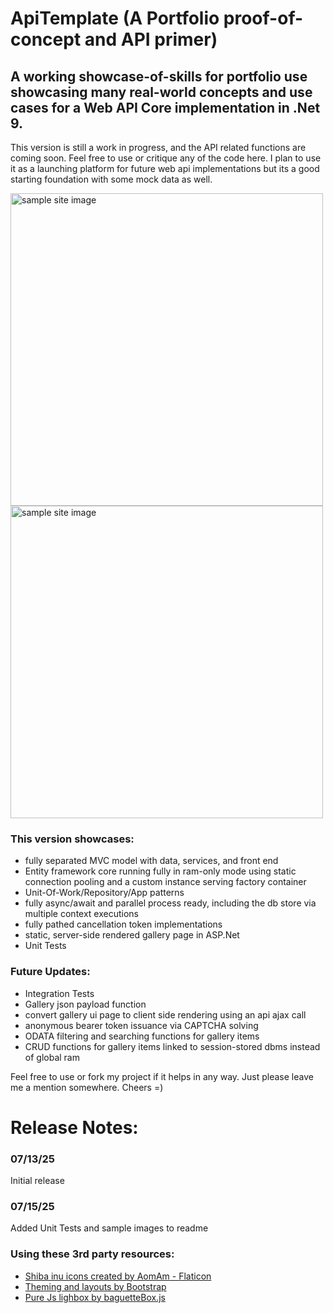 # ApiTemplate (A Portfolio proof-of-concept and API primer)

<h2>A working showcase-of-skills for portfolio use showcasing many real-world concepts and use cases for a Web API Core implementation in .Net 9.</h2>

<p>This version is still a work in progress, and the API related functions are coming soon. Feel free to use or critique any of the code here. I plan to use it as a launching platform for future web api implementations but its a good starting foundation with some mock data as well.</p>

<img width="500" height="500" alt="sample site image" src="https://github.com/user-attachments/assets/a38de88d-beae-4fdf-b8d4-28c89c2fd5ff" />
<img width="500" height="500" alt="sample site image" src="https://github.com/user-attachments/assets/fbe02688-08e4-483d-94cb-1415d8b0401e" />


<h3>This version showcases:</h3>
<p>
<ul>
<li>fully separated MVC model with data, services, and front end</li>
<li>Entity framework core running fully in ram-only mode using static connection pooling and a custom instance serving factory container</li>
<li>Unit-Of-Work/Repository/App patterns</li>
<li>fully async/await and parallel process ready, including the db store via multiple context executions</li>
<li>fully pathed cancellation token implementations</li>
<li>static, server-side rendered gallery page in ASP.Net</li>
<li>Unit Tests</li>
</ul>
</p>

<h3>Future Updates:</h3>
<p>
<ul>
<li>Integration Tests</li>
<li>Gallery json payload function</li>
<li>convert gallery ui page to client side rendering using an api ajax call</li>
<li>anonymous bearer token issuance via CAPTCHA solving</li>
<li>ODATA filtering and searching functions for gallery items</li>
<li>CRUD functions for gallery items linked to session-stored dbms instead of global ram</li>
</ul>
</p>

<p>Feel free to use or fork my project if it helps in any way. Just please leave me a mention somewhere. Cheers =)</p>

<h1>Release Notes:</h1>

<h3>07/13/25</h3>
<p>Initial release</p>

<h3>07/15/25</h3>
<p>Added Unit Tests and sample images to readme</p>

<h3>Using these 3rd party resources:</h3>
<ul>
    <li><a href="https://www.flaticon.com/free-icons/shiba-inu" title="shiba inu icons">Shiba inu icons created by AomAm - Flaticon</a></li>
    <li><a href="https://getbootstrap.com/" title="Bootstrap">Theming and layouts by Bootstrap</a></li>
    <li><a href="https://feimosi.github.io/baguetteBox.js/" title="Baguettebox.js">Pure Js lighbox by baguetteBox.js</a></li>
</ul>
